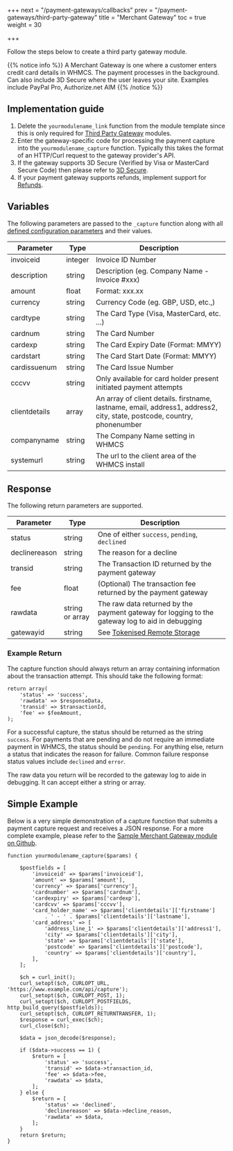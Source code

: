 +++
next = "/payment-gateways/callbacks"
prev = "/payment-gateways/third-party-gateway"
title = "Merchant Gateway"
toc = true
weight = 30

+++

Follow the steps below to create a third party gateway module.

{{% notice info %}}
A Merchant Gateway is one where a customer enters credit card details in WHMCS. The payment processes in the background. Can also include 3D Secure where the user leaves your site. Examples include PayPal Pro, Authorize.net AIM
{{% /notice %}}

## Implementation guide

1. Delete the `yourmodulename_link` function from the module template since this is only required for [Third Party Gateway][thirdparty] modules.
2. Enter the gateway-specific code for processing the payment capture into the `yourmodulename_capture` function. Typically this takes the format of an HTTP/Curl request to the gateway provider's API.
3. If the gateway supports 3D Secure (Verified by Visa or MasterCard Secure Code) then please refer to [3D Secure][3d-secure].
4. If your payment gateway supports refunds, implement support for [Refunds][refunds].

## Variables

The following parameters are passed to the `_capture` function along with all [defined configuration parameters][configuration] and their values.

Parameter | Type | Description
---|---|---
invoiceid|integer|Invoice ID Number
description|string|Description (eg. Company Name - Invoice #xxx)
amount|float|Format: xxx.xx
currency|string|Currency Code (eg. GBP, USD, etc.,)
cardtype|string|The Card Type (Visa, MasterCard, etc. ...)
cardnum|string|The Card Number
cardexp|string|The Card Expiry Date (Format: MMYY)
cardstart|string|The Card Start Date (Format: MMYY)
cardissuenum|string|The Card Issue Number
cccvv|string|Only available for card holder present initiated payment attempts
clientdetails|array|An array of client details. firstname, lastname, email, address1, address2, city, state, postcode, country, phonenumber
companyname|string|The Company Name setting in WHMCS
systemurl|string|The url to the client area of the WHMCS install

## Response

The following return parameters are supported.

Parameter | Type | Description
---|---|---
status|string|One of either `success`, `pending`, `declined`
declinereason|string|The reason for a decline
transid|string|The Transaction ID returned by the payment gateway
fee|float|(Optional) The transaction fee returned by the payment gateway
rawdata|string or array|The raw data returned by the payment gateway for logging to the gateway log to aid in debugging
gatewayid|string|See [Tokenised Remote Storage][tokenised-remote-storage]

### Example Return

The capture function should always return an array containing information about the transaction attempt.  This should take the following format:

```
return array(
    'status' => 'success',
    'rawdata' => $responseData,
    'transid' => $transactionId,
    'fee' => $feeAmount,
);
```

For a successful capture, the status should be returned as the string `success`.
For payments that are pending and do not require an immediate payment in WHMCS, the status should be `pending`.
For anything else, return a status that indicates the reason for failure.  Common failure response status values include `declined` and `error`.

The raw data you return will be recorded to the gateway log to aide in debugging. It can accept either a string or array.

## Simple Example

Below is a very simple demonstration of a capture function that submits a payment capture request and receives a JSON response. For a more complete example, please refer to the [Sample Merchant Gateway module on Github][githubsample].

```
function yourmodulename_capture($params) {

    $postfields = [
        'invoiceid' => $params['invoiceid'],
        'amount' => $params['amount'],
        'currency' => $params['currency'],
        'cardnumber' => $params['cardnum'],
        'cardexpiry' => $params['cardexp'],
        'cardcvv' => $params['cccvv'],
        'card_holder_name' => $params['clientdetails']['firstname']
            . ' - ' . $params['clientdetails']['lastname'],
        'card_address' => [
            'address_line_1' => $params['clientdetails']['address1'],
            'city' => $params['clientdetails']['city'],
            'state' => $params['clientdetails']['state'],
            'postcode' => $params['clientdetails']['postcode'],
            'country' => $params['clientdetails']['country'],
        ],
    ];

    $ch = curl_init();
    curl_setopt($ch, CURLOPT_URL, 'https://www.example.com/api/capture');
    curl_setopt($ch, CURLOPT_POST, 1);
    curl_setopt($ch, CURLOPT_POSTFIELDS, http_build_query($postfields));
    curl_setopt($ch, CURLOPT_RETURNTRANSFER, 1);
    $response = curl_exec($ch);
    curl_close($ch);

    $data = json_decode($response);

    if ($data->success == 1) {
        $return = [
            'status' => 'success',
            'transid' => $data->transaction_id,
            'fee' => $data->fee,
            'rawdata' => $data,
        ];
    } else {
        $return = [
            'status' => 'declined',
            'declinereason' => $data->decline_reason,
            'rawdata' => $data,
        ];
    }
    return $return;
}
```

[configuration]: /payment-gateways/configuration "Configuration Parameters"
[thirdparty]: /payment-gateways/third-party-gateways "Third Party Gateways"
[githubsample]: https://github.com/WHMCS/sample-merchant-gateway "Sample Merchant Gateway module on Github"
[refunds]: /payment-gateways/refunds "Refunding Transactions"
[3d-secure]: /provisioning-modules/3d-secure "3D Secure Process"
[tokenised-remote-storage]: /payment-gateways/tokenised-remote-storage "Tokenised Remote Storage"

